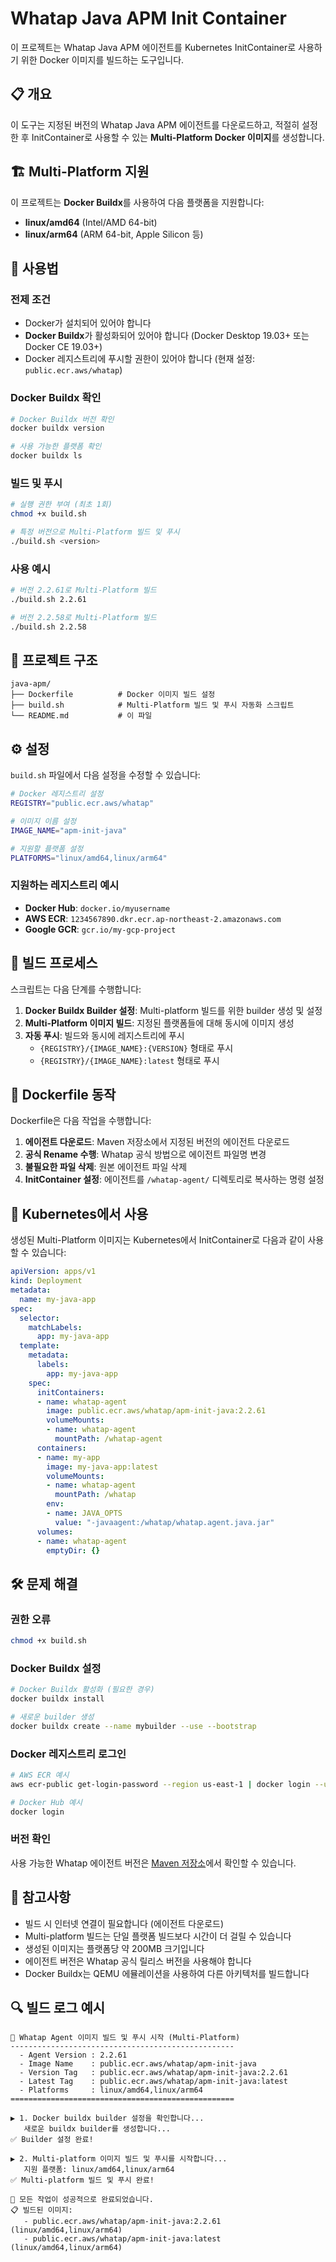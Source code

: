 # Whatap Java APM Init Container

이 프로젝트는 Whatap Java APM 에이전트를 Kubernetes InitContainer로 사용하기 위한 Docker 이미지를 빌드하는 도구입니다.

## 📋 개요

이 도구는 지정된 버전의 Whatap Java APM 에이전트를 다운로드하고, 적절히 설정한 후 InitContainer로 사용할 수 있는 **Multi-Platform Docker 이미지**를 생성합니다.

## 🏗️ Multi-Platform 지원

이 프로젝트는 **Docker Buildx**를 사용하여 다음 플랫폼을 지원합니다:

- **linux/amd64** (Intel/AMD 64-bit)
- **linux/arm64** (ARM 64-bit, Apple Silicon 등)

## 🚀 사용법

### 전제 조건

- Docker가 설치되어 있어야 합니다
- **Docker Buildx**가 활성화되어 있어야 합니다 (Docker Desktop 19.03+ 또는 Docker CE 19.03+)
- Docker 레지스트리에 푸시할 권한이 있어야 합니다 (현재 설정: `public.ecr.aws/whatap`)

### Docker Buildx 확인

```bash
# Docker Buildx 버전 확인
docker buildx version

# 사용 가능한 플랫폼 확인
docker buildx ls
```

### 빌드 및 푸시

```bash
# 실행 권한 부여 (최초 1회)
chmod +x build.sh

# 특정 버전으로 Multi-Platform 빌드 및 푸시
./build.sh <version>
```

### 사용 예시

```bash
# 버전 2.2.61로 Multi-Platform 빌드
./build.sh 2.2.61

# 버전 2.2.58로 Multi-Platform 빌드
./build.sh 2.2.58
```

## 📁 프로젝트 구조

```
java-apm/
├── Dockerfile          # Docker 이미지 빌드 설정
├── build.sh            # Multi-Platform 빌드 및 푸시 자동화 스크립트
└── README.md           # 이 파일
```

## ⚙️ 설정

`build.sh` 파일에서 다음 설정을 수정할 수 있습니다:

```bash
# Docker 레지스트리 설정
REGISTRY="public.ecr.aws/whatap"

# 이미지 이름 설정
IMAGE_NAME="apm-init-java"

# 지원할 플랫폼 설정
PLATFORMS="linux/amd64,linux/arm64"
```

### 지원하는 레지스트리 예시

- **Docker Hub**: `docker.io/myusername`
- **AWS ECR**: `1234567890.dkr.ecr.ap-northeast-2.amazonaws.com`
- **Google GCR**: `gcr.io/my-gcp-project`

## 🔄 빌드 프로세스

스크립트는 다음 단계를 수행합니다:

1. **Docker Buildx Builder 설정**: Multi-platform 빌드를 위한 builder 생성 및 설정
2. **Multi-Platform 이미지 빌드**: 지정된 플랫폼들에 대해 동시에 이미지 생성
3. **자동 푸시**: 빌드와 동시에 레지스트리에 푸시
   - `{REGISTRY}/{IMAGE_NAME}:{VERSION}` 형태로 푸시
   - `{REGISTRY}/{IMAGE_NAME}:latest` 형태로 푸시

## 🐳 Dockerfile 동작

Dockerfile은 다음 작업을 수행합니다:

1. **에이전트 다운로드**: Maven 저장소에서 지정된 버전의 에이전트 다운로드
2. **공식 Rename 수행**: Whatap 공식 방법으로 에이전트 파일명 변경
3. **불필요한 파일 삭제**: 원본 에이전트 파일 삭제
4. **InitContainer 설정**: 에이전트를 `/whatap-agent/` 디렉토리로 복사하는 명령 설정

## 🎯 Kubernetes에서 사용

생성된 Multi-Platform 이미지는 Kubernetes에서 InitContainer로 다음과 같이 사용할 수 있습니다:

```yaml
apiVersion: apps/v1
kind: Deployment
metadata:
  name: my-java-app
spec:
  selector:
    matchLabels:
      app: my-java-app
  template:
    metadata:
      labels:
        app: my-java-app
    spec:
      initContainers:
      - name: whatap-agent
        image: public.ecr.aws/whatap/apm-init-java:2.2.61
        volumeMounts:
        - name: whatap-agent
          mountPath: /whatap-agent
      containers:
      - name: my-app
        image: my-java-app:latest
        volumeMounts:
        - name: whatap-agent
          mountPath: /whatap
        env:
        - name: JAVA_OPTS
          value: "-javaagent:/whatap/whatap.agent.java.jar"
      volumes:
      - name: whatap-agent
        emptyDir: {}
```

## 🛠️ 문제 해결

### 권한 오류
```bash
chmod +x build.sh
```

### Docker Buildx 설정
```bash
# Docker Buildx 활성화 (필요한 경우)
docker buildx install

# 새로운 builder 생성
docker buildx create --name mybuilder --use --bootstrap
```

### Docker 레지스트리 로그인
```bash
# AWS ECR 예시
aws ecr-public get-login-password --region us-east-1 | docker login --username AWS --password-stdin public.ecr.aws

# Docker Hub 예시
docker login
```

### 버전 확인
사용 가능한 Whatap 에이전트 버전은 [Maven 저장소](https://repo.whatap.io/maven/io/whatap/whatap.agent/)에서 확인할 수 있습니다.


## 📝 참고사항

- 빌드 시 인터넷 연결이 필요합니다 (에이전트 다운로드)
- Multi-platform 빌드는 단일 플랫폼 빌드보다 시간이 더 걸릴 수 있습니다
- 생성된 이미지는 플랫폼당 약 200MB 크기입니다
- 에이전트 버전은 Whatap 공식 릴리스 버전을 사용해야 합니다
- Docker Buildx는 QEMU 에뮬레이션을 사용하여 다른 아키텍처를 빌드합니다

## 🔍 빌드 로그 예시

```
🚀 Whatap Agent 이미지 빌드 및 푸시 시작 (Multi-Platform)
--------------------------------------------------
  - Agent Version : 2.2.61
  - Image Name    : public.ecr.aws/whatap/apm-init-java
  - Version Tag   : public.ecr.aws/whatap/apm-init-java:2.2.61
  - Latest Tag    : public.ecr.aws/whatap/apm-init-java:latest
  - Platforms     : linux/amd64,linux/arm64
==================================================

▶️ 1. Docker buildx builder 설정을 확인합니다...
   새로운 buildx builder를 생성합니다...
✅ Builder 설정 완료!

▶️ 2. Multi-platform 이미지 빌드 및 푸시를 시작합니다...
   지원 플랫폼: linux/amd64,linux/arm64
✅ Multi-platform 빌드 및 푸시 완료!

🎉 모든 작업이 성공적으로 완료되었습니다.
📋 빌드된 이미지:
   - public.ecr.aws/whatap/apm-init-java:2.2.61 (linux/amd64,linux/arm64)
   - public.ecr.aws/whatap/apm-init-java:latest (linux/amd64,linux/arm64)
```
